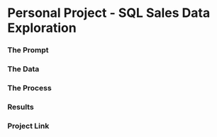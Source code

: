 # Personal Project - SQL Sales Data Exploration

### The Prompt


### The Data


### The Process

### Results

### Project Link
